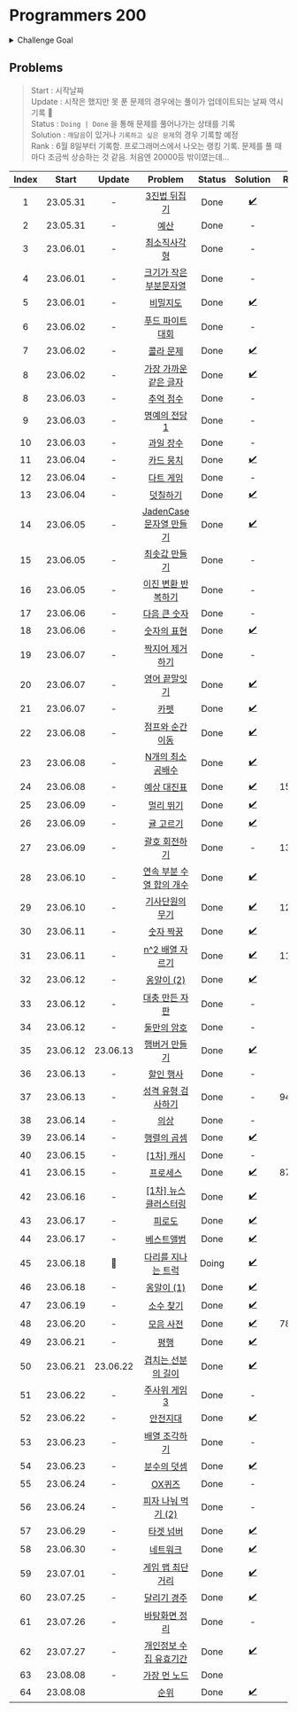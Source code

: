 # Programmers 200

<details>
  <summary>Challenge Goal</summary>

코딩테스트의 합격의 길은 여전히 **문제를 많이 풀어보는 것**이라고 생각한다. 양에는 장사없다! 그래서 생각해본 것이 하나의 코테 플렛폼의 문제를 어느정도 수준까지 다 풀어보는 것이다. Leet Code과 프로그래머스를 놓고 고민해봤다.

  <details>
  <summary>비교</summary>

- Leet Code

  - 장점

    - 많은 문제
    - 다양한 카테고리에 대한 분류
    - 코테를 위한 다양한 컨텐츠
    - 힌트 존재
    - 제출 후 디버깅 용이(어떤 테스트 케이스 인지 확인 가능) → 장단이 모두 존재, 왜 틀렸는지 고민시간을 통해서 코드에 대한 디버깅 실력이 늘수 있지만, 시간이 중요한 시기에 마냥 고민만 하고 있을수 있을까?!

  - 단점

    - 영어다!! 😰
    - 포커싱이 세계 유명 IT 기업에 맞춰져 있음
    - 해당 문제에 대한 자료 검색이 쉽지 않다.

  - 프로그래머스

    - 장점
      - 한글이다!! 😙 + 한국 플랫폼!
      - 한국 유명 IT 기업 문제들 존재
      - 대부분 한국 유저들이기때문에 쉽게 문제에 대한 자료를 검색이 가능
      - 예전에 비해 문제가 다양해짐
    - 단점
      - Leet Code에 비해 문제 수가 적음
      - 레벨에 대한 신뢰도가 떨어지는 경우 존재
      - 제출 후 디버깅 어려움(어떤 테스트 케이스에서 오류가 발생했는지 알려주지 않음)

  </details>

여러 측면에서 Leet Code가 더 많은 장점을 가지고 있긴했다. 하지만, 프로그래머스에서 지금까지 해놓은 기록(?)들이 있어서 그 부분을 이어나가면 `챌린지`다운 재미가 있을거 같다는 생각이 들었다. 또한 한글이라 점이 큰 작용을 한 것 같다. (~~핑계같지만,~~ 영어로 보는게 문제가 된다기보다 영어이기때문에 들어가는 시간을 아끼고 싶은 생각이 들었다.) 프로그래머스의 문제가 레벨별로 되어 있는데, 현재 레벨별로 안푼 문제의 수는 아래와 같다.

- 레벨 0 : 정답율 낮은 문제들 little bit! 😅
- 레벨 1 : 27 문제
- 레벨 2 : 93 문제
- 레벨 3 : 64 문제
- 레벨 4 : 21 문제
- 레벨 5 : 6 문제

이 중에 `레벨 1/2 (+3)을 다 푸는 것`을 `3달(대략 100일)` 정도의 기간을 목표로 삼아 도전해보면 괜찮을거 같다는 생각이 들었다.(레벨3까지 가능할지 확신이 서지 않아서...🤔)

✅ 목표 : `최소 120 ~ 최대 184(레벨3 포함) 문제`를 `6/7/8달` 동안 끝내보자!!

</details>

## Problems

> Start : 시작날짜 <br />
> Update : 시작은 했지만 못 푼 문제의 경우에는 풀이가 업데이트되는 날짜 역시 기록 🌟 <br />
> Status : `Doing | Done` 을 통해 문제를 풀어나가는 상태를 기록 <br />
> Solution : `깨달음`이 있거나 `기록하고 싶은 문제`의 경우 기록할 예정 <br />
> Rank : 6월 8일부터 기록함. 프로그래머스에서 나오는 랭킹 기록. 문제를 풀 때마다 조금씩 상승하는 것 같음. 처음엔 20000등 밖이였는데...

| Index |  Start   |  Update  |                                           Problem                                            | Status |      Solution      | Rank  |
| :---: | :------: | :------: | :------------------------------------------------------------------------------------------: | :----: | :----------------: | ----- |
|   1   | 23.05.31 |    -     |       [3진법 뒤집기](https://school.programmers.co.kr/learn/courses/30/lessons/68935)        |  Done  | [✔️](/pg200/1.md)  |       |
|   2   | 23.05.31 |    -     |           [예산](https://school.programmers.co.kr/learn/courses/30/lessons/12982)            |  Done  |         -          |       |
|   3   | 23.06.01 |    -     |       [최소직사각형](https://school.programmers.co.kr/learn/courses/30/lessons/86491)        |  Done  |         -          |       |
|   4   | 23.06.01 |    -     |  [크기가 작은 부분문자열](https://school.programmers.co.kr/learn/courses/30/lessons/147355)  |  Done  |         -          |       |
|   5   | 23.06.01 |    -     |         [비밀지도](https://school.programmers.co.kr/learn/courses/30/lessons/17681)          |  Done  | [✔️](/pg200/4.md)  |       |
|   6   | 23.06.02 |    -     |     [푸드 파이트 대회](https://school.programmers.co.kr/learn/courses/30/lessons/134240)     |  Done  |         -          |       |
|   7   | 23.06.02 |    -     |        [콜라 문제](https://school.programmers.co.kr/learn/courses/30/lessons/132267)         |  Done  | [✔️](/pg200/7.md)  |       |
|   8   | 23.06.02 |    -     |  [가장 가까운 같은 글자](https://school.programmers.co.kr/learn/courses/30/lessons/142086)   |  Done  | [✔️](/pg200/8.md)  |       |
|   8   | 23.06.03 |    -     |        [추억 점수](https://school.programmers.co.kr/learn/courses/30/lessons/176963)         |  Done  |         -          |       |
|   9   | 23.06.03 |    -     |       [명예의 전당1](https://school.programmers.co.kr/learn/courses/30/lessons/138477)       |  Done  |         -          |       |
|  10   | 23.06.03 |    -     |        [과일 장수](https://school.programmers.co.kr/learn/courses/30/lessons/135808)         |  Done  |         -          |       |
|  11   | 23.06.04 |    -     |        [카드 뭉치](https://school.programmers.co.kr/learn/courses/30/lessons/159994)         |  Done  | [✔️](/pg200/11.md) |       |
|  12   | 23.06.04 |    -     |         [다트 게임](https://school.programmers.co.kr/learn/courses/30/lessons/17682)         |  Done  |         -          |       |
|  13   | 23.06.04 |    -     |         [덧칠하기](https://school.programmers.co.kr/learn/courses/30/lessons/161989)         |  Done  | [✔️](/pg200/13.md) |       |
|  14   | 23.06.05 |    -     |  [JadenCase 문자열 만들기](https://school.programmers.co.kr/learn/courses/30/lessons/12951)  |  Done  | [✔️](/pg200/14.md) |       |
|  15   | 23.06.05 |    -     |       [최솟값 만들기](https://school.programmers.co.kr/learn/courses/30/lessons/12941)       |  Done  |         -          |       |
|  16   | 23.06.05 |    -     |    [이진 변환 반복하기](https://school.programmers.co.kr/learn/courses/30/lessons/70129)     |  Done  |         -          |       |
|  17   | 23.06.06 |    -     |       [다음 큰 숫자](https://school.programmers.co.kr/learn/courses/30/lessons/12911)        |  Done  |         -          |       |
|  18   | 23.06.06 |    -     |        [숫자의 표현](https://school.programmers.co.kr/learn/courses/30/lessons/12924)        |  Done  | [✔️](/pg200/18.md) |       |
|  19   | 23.06.07 |    -     |      [짝지어 제거하기](https://school.programmers.co.kr/learn/courses/30/lessons/12973)      |  Done  |         -          |       |
|  20   | 23.06.07 |    -     |       [영어 끝말잇기](https://school.programmers.co.kr/learn/courses/30/lessons/12981)       |  Done  | [✔️](/pg200/20.md) |       |
|  21   | 23.06.07 |    -     |           [카펫](https://school.programmers.co.kr/learn/courses/30/lessons/42842)            |  Done  | [✔️](/pg200/21.md) |       |
|  22   | 23.06.08 |    -     |     [점프와 순간 이동](https://school.programmers.co.kr/learn/courses/30/lessons/12980)      |  Done  | [✔️](/pg200/22.md) |       |
|  23   | 23.06.08 |    -     |     [N개의 최소공배수](https://school.programmers.co.kr/learn/courses/30/lessons/12953)      |  Done  | [✔️](/pg200/23.md) |       |
|  24   | 23.06.08 |    -     |        [예상 대진표](https://school.programmers.co.kr/learn/courses/30/lessons/12985)        |  Done  | [✔️](/pg200/24.md) | 15204 |
|  25   | 23.06.09 |    -     |         [멀리 뛰기](https://school.programmers.co.kr/learn/courses/30/lessons/12914)         |  Done  | [✔️](/pg200/25.md) |       |
|  26   | 23.06.09 |    -     |        [귤 고르기](https://school.programmers.co.kr/learn/courses/30/lessons/138476)         |  Done  | [✔️](/pg200/26.md) |       |
|  27   | 23.06.09 |    -     |       [괄호 회전하기](https://school.programmers.co.kr/learn/courses/30/lessons/76502)       |  Done  |         -          | 13142 |
|  28   | 23.06.10 |    -     | [연속 부분 수열 합의 개수](https://school.programmers.co.kr/learn/courses/30/lessons/131701) |  Done  | [✔️](/pg200/28.md) |       |
|  29   | 23.06.10 |    -     |     [기사단원의 무기](https://school.programmers.co.kr/learn/courses/30/lessons/136798)      |  Done  | [✔️](/pg200/29.md) | 12658 |
|  30   | 23.06.11 |    -     |        [숫자 짝꿍](https://school.programmers.co.kr/learn/courses/30/lessons/131128)         |  Done  | [✔️](/pg200/30.md) |       |
|  31   | 23.06.11 |    -     |      [n^2 배열 자르기](https://school.programmers.co.kr/learn/courses/30/lessons/87390)      |  Done  | [✔️](/pg200/31.md) | 11518 |
|  32   | 23.06.12 |    -     |        [옹알이 (2)](https://school.programmers.co.kr/learn/courses/30/lessons/133499)        |  Done  | [✔️](/pg200/32.md) |       |
|  33   | 23.06.12 |    -     |      [대충 만든 자판](https://school.programmers.co.kr/learn/courses/30/lessons/160586)      |  Done  |         -          |       |
|  34   | 23.06.12 |    -     |       [둘만의 암호](https://school.programmers.co.kr/learn/courses/30/lessons/155652)        |  Done  |         -          |       |
|  35   | 23.06.12 | 23.06.13 |      [햄버거 만들기](https://school.programmers.co.kr/learn/courses/30/lessons/133502)       |  Done  | [✔️](/pg200/35.md) |       |
|  36   | 23.06.13 |    -     |        [할인 행사](https://school.programmers.co.kr/learn/courses/30/lessons/131127)         |  Done  |         -          |       |
|  37   | 23.06.13 |    -     |    [성격 유형 검사하기](https://school.programmers.co.kr/learn/courses/30/lessons/118666)    |  Done  |         -          | 9445  |
|  38   | 23.06.14 |    -     |           [의상](https://school.programmers.co.kr/learn/courses/30/lessons/42578)            |  Done  |         -          |       |
|  39   | 23.06.14 |    -     |        [행렬의 곱셈](https://school.programmers.co.kr/learn/courses/30/lessons/12949)        |  Done  | [✔️](/pg200/39.md) |       |
|  40   | 23.06.15 |    -     |        [[1차] 캐시](https://school.programmers.co.kr/learn/courses/30/lessons/17680)         |  Done  |         -          |       |
|  41   | 23.06.15 |    -     |         [프로세스](https://school.programmers.co.kr/learn/courses/30/lessons/42587)          |  Done  | [✔️](/pg200/41.md) | 8709  |
|  42   | 23.06.16 |    -     |   [[1차] 뉴스 클러스터링](https://school.programmers.co.kr/learn/courses/30/lessons/17677)   |  Done  | [✔️](/pg200/42.md) |       |
|  43   | 23.06.17 |    -     |          [피로도](https://school.programmers.co.kr/learn/courses/30/lessons/87946)           |  Done  | [✔️](/pg200/43.md) |       |
|  44   | 23.06.17 |    -     |        [베스트앨범](https://school.programmers.co.kr/learn/courses/30/lessons/42579)         |  Done  | [✔️](/pg200/44.md) |       |
|  45   | 23.06.18 |    🌟    |    [다리를 지나는 트럭](https://school.programmers.co.kr/learn/courses/30/lessons/42583)     | Doing  | [✔️](/pg200/45.md) |       |
|  46   | 23.06.18 |    -     |        [옹알이 (1)](https://school.programmers.co.kr/learn/courses/30/lessons/120956)        |  Done  | [✔️](/pg200/46.md) |       |
|  47   | 23.06.19 |    -     |         [소수 찾기](https://school.programmers.co.kr/learn/courses/30/lessons/42839)         |  Done  | [✔️](/pg200/47.md) |       |
|  48   | 23.06.20 |    -     |         [모음 사전](https://school.programmers.co.kr/learn/courses/30/lessons/84512)         |  Done  | [✔️](/pg200/48.md) | 7828  |
|  49   | 23.06.21 |    -     |           [평행](https://school.programmers.co.kr/learn/courses/30/lessons/120875)           |  Done  | [✔️](/pg200/49.md) |       |
|  50   | 23.06.21 | 23.06.22 |    [겹치는 선분의 길이](https://school.programmers.co.kr/learn/courses/30/lessons/120876)    |  Done  | [✔️](/pg200/50.md) |       |
|  51   | 23.06.22 |    -     |      [주사위 게임 3](https://school.programmers.co.kr/learn/courses/30/lessons/181916)       |  Done  |         -          |       |
|  52   | 23.06.22 |    -     |         [안전지대](https://school.programmers.co.kr/learn/courses/30/lessons/120866)         |  Done  | [✔️](/pg200/52.md) |       |
|  53   | 23.06.23 |    -     |      [배열 조각하기](https://school.programmers.co.kr/learn/courses/30/lessons/181893)       |  Done  |         -          |       |
|  54   | 23.06.23 |    -     |       [분수의 덧셈](https://school.programmers.co.kr/learn/courses/30/lessons/120808)        |  Done  | [✔️](/pg200/54.md) |       |
|  55   | 23.06.24 |    -     |          [OX퀴즈](https://school.programmers.co.kr/learn/courses/30/lessons/120907)          |  Done  |         -          |       |
|  56   | 23.06.24 |    -     |    [피자 나눠 먹기 (2)](https://school.programmers.co.kr/learn/courses/30/lessons/120815)    |  Done  |         -          |       |
|  57   | 23.06.29 |    -     |         [타겟 넘버](https://school.programmers.co.kr/learn/courses/30/lessons/43165)         |  Done  | [✔️](/pg200/57.md) |       |
|  58   | 23.06.30 |    -     |         [네트워크](https://school.programmers.co.kr/learn/courses/30/lessons/43162)          |  Done  | [✔️](/pg200/58.md) |       |
|  59   | 23.07.01 |    -     |      [게임 맵 최단거리](https://school.programmers.co.kr/learn/courses/30/lessons/1844)      |  Done  | [✔️](/pg200/59.md) |       |
|  60   | 23.07.25 |    -     |       [달리기 경주](https://school.programmers.co.kr/learn/courses/30/lessons/178871)        |  Done  | [✔️](/pg200/60.md) |       |
|  61   | 23.07.26 |    -     |      [바탕화면 정리](https://school.programmers.co.kr/learn/courses/30/lessons/161990)       |  Done  |         -          |       |
|  62   | 23.07.27 |    -     |  [개인정보 수집 유효기간](https://school.programmers.co.kr/learn/courses/30/lessons/150370)  |  Done  | [✔️](/pg200/62.md) |       |
|  63   | 23.08.08 |    -     |       [가장 먼 노드](https://school.programmers.co.kr/learn/courses/30/lessons/49189)        |  Done  |                    |       |
|  64   | 23.08.08 |          |           [순위](https://school.programmers.co.kr/learn/courses/30/lessons/49191)            |  Done  | [✔️](/pg200/64.md) |       |
